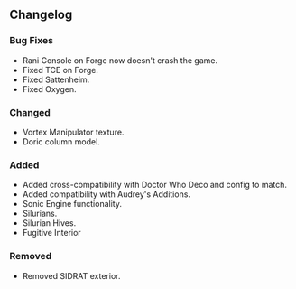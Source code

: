 ## Changelog

### Bug Fixes
- Rani Console on Forge now doesn't crash the game.
- Fixed TCE on Forge.
- Fixed Sattenheim.
- Fixed Oxygen.

### Changed
- Vortex Manipulator texture.
- Doric column model.

### Added
- Added cross-compatibility with Doctor Who Deco and config to match.
- Added compatibility with Audrey's Additions.
- Sonic Engine functionality.
- Silurians.
- Silurian Hives.
- Fugitive Interior

### Removed
- Removed SIDRAT exterior.
